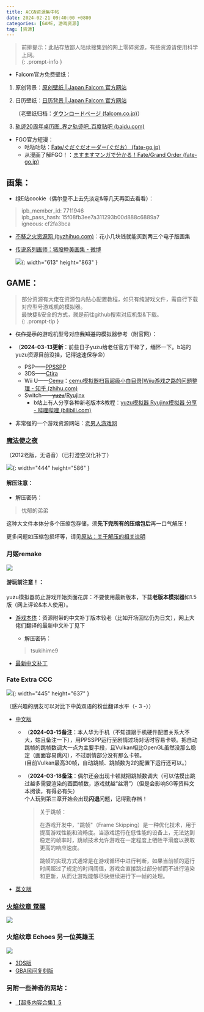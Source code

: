 ```yaml
---
title: ACGN资源集中帖
date: 2024-02-21 09:40:00 +0800
categories: [GAME, 游戏资源]
tag: [资源]
---
```


> 前排提示：此贴存放鄙人陆续搜集到的网上零碎资源，有些资源请使用科学上网。   
{: .prompt-info }   

- Falcom官方免费壁纸：  

1. 原创背景：[原创壁纸 \| Japan Falcom 官方网站](https://www.falcom.co.jp/archives/download_type/wallpaper)  

2. 日历壁纸：[日历背景 \| Japan Falcom 官方网站](https://www.falcom.co.jp/archives/download_type/calendar)  

   （老壁纸归档：[ダウンロードページ (falcom.co.jp)](https://www.falcom.co.jp/download_old/)）  
   
3. [轨迹20周年桌历图_界之轨迹吧_百度贴吧 (baidu.com)](https://tieba.baidu.com/p/8797850688?pid=149336118278&cid=149382812921#149382812921)  

- FGO官方短漫：  
  - 咕哒咕哒：[Fate/ぐだぐだオーダー(ぐだお） (fate-go.jp)](https://www.fate-go.jp/gudao/)
  - 从漫画了解FGO！：[ますますマンガで分かる！Fate/Grand Order (fate-go.jp)](https://www.fate-go.jp/manga_fgo3/)

## 画集：

- 绿E站cookie（偶尔登不上去先淡定&等几天再回去看看）：

> ipb_member_id: 7711946   
> ipb_pass_hash: 15f08fb3ee7a311293b00d888c6889a7   
> igneous: cf2fa3bca    

- [不移之火资源网 (byzhihuo.com)](https://www.byzhihuo.com/forum.php)：花小几块钱就能买到两三个电子版画集    

- [传说系列画师：猪股睦美画集 - 微博](https://weibo.com/7503521063/NgQGEFlJu)   

  ![](https://cdn.jsdelivr.net/gh/Makicelse/image/img/GAME/202404051102559.jpg){: width="613" height="863" }

## GAME：

> 部分资源有大佬在资源包内贴心配置教程，如只有纯游戏文件，需自行下载对应型号游戏机的模拟器。   
最快捷&安全的方式，就是前往github搜索对应机型&下载。   
{: .prompt-tip }

- ~~仅作提示的~~游戏机型号对应~~我知道的~~模拟器参考（附官网）：
- （**2024-03-13更新**：前些日子yuzu给老任官方干碎了，缅怀一下。b站的yuzu资源目前没挂，记得速速保存:worried:）  
  - PSP——[PPSSPP](https://www.ppsspp.org/)  
  - 3DS——[Ctira](https://citra-emu.org/)  
  - Wii U——[Cemu](https://cemu.info/)：[cemu模拟器扫盲超级小白目录\]Wiiu游戏之路的问题整理 - 知乎 (zhihu.com)](https://zhuanlan.zhihu.com/p/104337967)  
  - Switch——~~[yuzu](https://yuzu-emu.org/)~~/[Ryujinx](https://ryujinx.org/)  
    - b站上有人分享各种新老版本&教程：[yuzu模拟器 Ryujinx模拟器 分享 - 哔哩哔哩 (bilibili.com)](https://www.bilibili.com/read/cv23421642/?from=articleDetail)  
  
- 非常强的一个游戏资源网站：[老男人游戏网 ](https://www.oldmantvg.net/)    

### [魔法使之夜](https://www.ttloli.com/mofashizhiye.html)

（2012老版，无语音）（已打澄空汉化补丁）   

![](https://cdn.jsdelivr.net/gh/Makicelse/image/img/GAME/202402212050289.jpg){: width="444" height="586" }

#### 解压注意：

- 解压密码：   

> 忧郁的弟弟   

这种大文件本体分多个压缩包存储，须**先下完所有的压缩包后**再一口气解压！   

更多问题如压缩包损坏等，请见[原站：关于解压的相关说明](https://www.ttloli.com/guanyujieyadexiangguanshuoming.html)   

### 月姬remake

![](https://cdn.jsdelivr.net/gh/Makicelse/image/img/GAME/202402212059995.png)

#### 游玩前注意！：

yuzu模拟器防止游戏开始页面花屏：不要使用最新版本，下载**老版本模拟器**如1.5版（网上评论&本人使用）。

- [游戏本体](https://ngabbs.com/read.php?tid=32882953&rand=104)：资源附带的中文补丁版本较老（比如开场回忆仍为日文），网上大佬们翻译的最新中文补丁见下 

  - 解压密码：  

  >  tsukihime9   
- [最新中文补丁](https://tsukihimecn.github.io/)    

### Fate Extra CCC  

![](https://cdn.jsdelivr.net/gh/Makicelse/image/img/GAME/202403151811064.jpg){: width="445" height="637" }

（感兴趣的朋友可以对比下中英双语的粉丝翻译水平（- 3 -））    

- [中文版](https://www.yxhjgs.com/28893.html)  
  - （**2024-03-15备注**：本人华为手机（不知道跟手机硬件配置关系大不大，姑且备注一下），用PPSSPP运行至剧情过场对话时容易卡顿。把自动跳帧的跳帧数调大一点为主要手段，且Vulkan相比OpenGL虽然没那么稳定（画面容易跳闪），不过剧情部分没有那么卡顿。  
        (目前Vulkan最高30帧，自动跳帧、跳帧数为2的配置下运行还可以。）
    
  - （**2024-03-18备注**：偶尔还会出现卡顿就把跳帧数调大（可以估摸出跳过越多需要渲染的画面帧数，游戏就越“丝滑”）（但是会影响SG等资料文本阅读，有得必有失）   
    个人玩到第三章开始会出现**闪退**问题，记得勤存档！  
  
    >  关于跳帧：  
    >
    > 在游戏开发中，"跳帧"（Frame Skipping）是一种优化技术，用于提高游戏性能和流畅度。当游戏运行在低性能的设备上，无法达到稳定的帧率时，跳帧技术允许游戏在一定程度上牺牲平滑度以换取更高的响应速度。  
    >
    > 跳帧的实现方式通常是在游戏循环中进行判断，如果当前帧的运行时间超过了规定的时间阈值，游戏会直接跳过部分帧而不进行渲染和更新，从而让游戏能够尽快继续进行下一帧的处理。  
  
- [英文版](https://iwakuraproductions.wordpress.com/2023/12/08/fate-extra-ccc-english-patch-released/)  

### [火焰纹章 觉醒](https://zhidao.baidu.com/question/943996388263084732.html?qbpn=2_2&tx=&word=%E6%B1%82%E7%81%AB%E7%84%B0%E7%BA%B9%E7%AB%A0%E5%8F%A6%E4%B8%80%E4%B8%AA%E8%8B%B1%E9%9B%84%E7%8E%8B%E4%B8%AD%E6%96%87%E7%89%88cia%E8%B5%84%E6%BA%90&fr=)

![](https://cdn.jsdelivr.net/gh/Makicelse/image/img/GAME/202402211607993.jpg)

### 火焰纹章 Echoes 另一位英雄王

![](https://cdn.jsdelivr.net/gh/Makicelse/image/img/GAME/202402211606767.jpg)

- [3DS版](https://jqroom.com/games/fee/20170627/install)   
- [GBA民间复刻版](https://9ioldgame.com/games/2023-GBA-Fire-Emblem-Echoes.html)   

### 另附一些神奇的网站：

- [【超多内容合集】5](https://docs.qq.com/sheet/DUHdmSkxySUNxdERT?tab=BB08J2)   